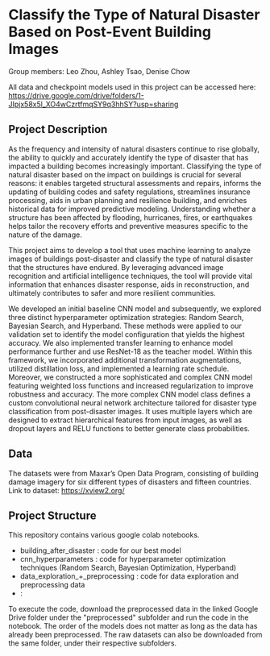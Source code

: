 # Classify the Type of Natural Disaster Based on Post-Event Building Images

Group members: Leo Zhou, Ashley Tsao, Denise Chow

All data and checkpoint models used in this project can be accessed here: https://drive.google.com/drive/folders/1-JIpjx58x5l_XO4wCzrtfmqSY9q3hhSY?usp=sharing

## Project Description

As the frequency and intensity of natural disasters continue to rise globally, the ability to quickly and accurately identify the type of disaster that has impacted a building becomes increasingly important. 
Classifying the type of natural disaster based on the impact on buildings is crucial for several reasons: it enables targeted structural assessments and repairs, informs the updating of building codes and safety regulations, streamlines insurance processing, aids in urban planning and resilience building, and enriches historical data for improved predictive modeling.
Understanding whether a structure has been affected by flooding, hurricanes, fires, or earthquakes helps tailor the recovery efforts and preventive measures specific to the nature of the damage.

This project aims to develop a tool that uses machine learning to analyze images of buildings post-disaster and classify the type of natural disaster that the structures have endured.
By leveraging advanced image recognition and artificial intelligence techniques, the tool will provide vital information that enhances disaster response, aids in reconstruction, and ultimately contributes to safer and more resilient communities.

We developed an initial baseline CNN model and subsequently, we explored three distinct hyperparameter optimization strategies: Random Search, Bayesian Search, and Hyperband. 
These methods were applied to our validation set to identify the model configuration that yields the highest accuracy. 
We also implemented transfer learning to enhance model performance further and use ResNet-18 as the teacher model.
Within this framework, we incorporated additional transformation augmentations, utilized distillation loss, and implemented a learning rate schedule.
Moreover, we constructed a more sophisticated and complex CNN model featuring weighted loss functions and increased regularization to improve robustness and accuracy.
The more complex CNN model class defines a custom convolutional neural network architecture tailored for disaster type classification from post-disaster images.
It uses multiple layers which are designed to extract hierarchical features from input images, as well as dropout layers and RELU functions to better generate class probabilities.

## Data

The datasets were from Maxar’s Open Data Program, consisting of building damage imagery for six different types of disasters and fifteen countries. 
Link to dataset: https://xview2.org/

## Project Structure 

This repository contains various google colab notebooks.
- building_after_disaster : code for our best model 
- cnn_hyperparameters : code for hyperparameter optimization techniques (Random Search, Bayesian Optimization, Hyperband)
- data_exploration_+_preprocessing : code for data exploration and preprocessing data  
-  :

To execute the code, download the preprocessed data in the linked Google Drive folder under the "preprocessed" subfolder and run the code in the notebook. The order of the models does not matter as long as the data has already been preprocessed. The raw datasets can also be downloaded from the same folder, under their respective subfolders.
